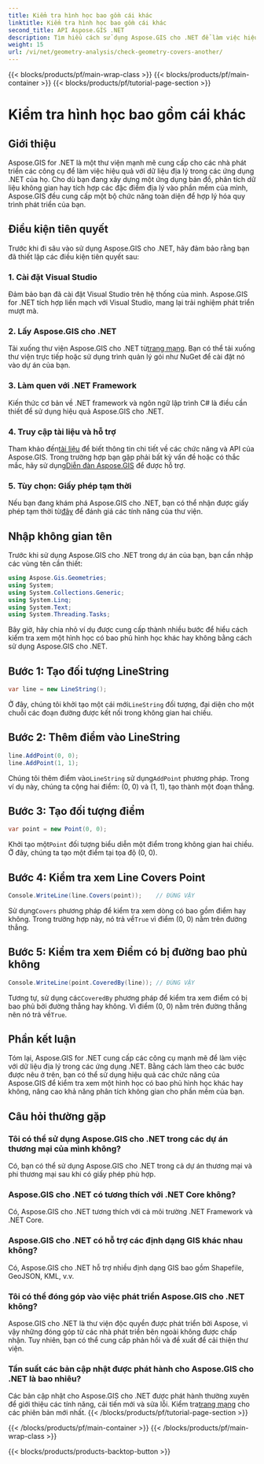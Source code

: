 ```yaml
---
title: Kiểm tra hình học bao gồm cái khác
linktitle: Kiểm tra hình học bao gồm cái khác
second_title: API Aspose.GIS .NET
description: Tìm hiểu cách sử dụng Aspose.GIS cho .NET để làm việc hiệu quả với dữ liệu địa lý, phân tích thông tin không gian và tích hợp các tính năng ánh xạ vào các ứng dụng .NET của bạn.
weight: 15
url: /vi/net/geometry-analysis/check-geometry-covers-another/
---
```


{{< blocks/products/pf/main-wrap-class >}}
{{< blocks/products/pf/main-container >}}
{{< blocks/products/pf/tutorial-page-section >}}

# Kiểm tra hình học bao gồm cái khác

## Giới thiệu
Aspose.GIS for .NET là một thư viện mạnh mẽ cung cấp cho các nhà phát triển các công cụ để làm việc hiệu quả với dữ liệu địa lý trong các ứng dụng .NET của họ. Cho dù bạn đang xây dựng một ứng dụng bản đồ, phân tích dữ liệu không gian hay tích hợp các đặc điểm địa lý vào phần mềm của mình, Aspose.GIS đều cung cấp một bộ chức năng toàn diện để hợp lý hóa quy trình phát triển của bạn.
## Điều kiện tiên quyết
Trước khi đi sâu vào sử dụng Aspose.GIS cho .NET, hãy đảm bảo rằng bạn đã thiết lập các điều kiện tiên quyết sau:
### 1. Cài đặt Visual Studio
Đảm bảo bạn đã cài đặt Visual Studio trên hệ thống của mình. Aspose.GIS for .NET tích hợp liền mạch với Visual Studio, mang lại trải nghiệm phát triển mượt mà.
### 2. Lấy Aspose.GIS cho .NET
 Tải xuống thư viện Aspose.GIS cho .NET từ[trang mạng](https://releases.aspose.com/gis/net/). Bạn có thể tải xuống thư viện trực tiếp hoặc sử dụng trình quản lý gói như NuGet để cài đặt nó vào dự án của bạn.
### 3. Làm quen với .NET Framework
Kiến thức cơ bản về .NET framework và ngôn ngữ lập trình C# là điều cần thiết để sử dụng hiệu quả Aspose.GIS cho .NET.
### 4. Truy cập tài liệu và hỗ trợ
 Tham khảo đến[tài liệu](https://reference.aspose.com/gis/net/) để biết thông tin chi tiết về các chức năng và API của Aspose.GIS. Trong trường hợp bạn gặp phải bất kỳ vấn đề hoặc có thắc mắc, hãy sử dụng[Diễn đàn Aspose.GIS](https://forum.aspose.com/c/gis/33) để được hỗ trợ.
### 5. Tùy chọn: Giấy phép tạm thời
 Nếu bạn đang khám phá Aspose.GIS cho .NET, bạn có thể nhận được giấy phép tạm thời từ[đây](https://purchase.aspose.com/temporary-license/) để đánh giá các tính năng của thư viện.

## Nhập không gian tên
Trước khi sử dụng Aspose.GIS cho .NET trong dự án của bạn, bạn cần nhập các vùng tên cần thiết:
```csharp
using Aspose.Gis.Geometries;
using System;
using System.Collections.Generic;
using System.Linq;
using System.Text;
using System.Threading.Tasks;
```

Bây giờ, hãy chia nhỏ ví dụ được cung cấp thành nhiều bước để hiểu cách kiểm tra xem một hình học có bao phủ hình học khác hay không bằng cách sử dụng Aspose.GIS cho .NET.
## Bước 1: Tạo đối tượng LineString
```csharp
var line = new LineString();
```
 Ở đây, chúng tôi khởi tạo một cái mới`LineString` đối tượng, đại diện cho một chuỗi các đoạn đường được kết nối trong không gian hai chiều.
## Bước 2: Thêm điểm vào LineString
```csharp
line.AddPoint(0, 0);
line.AddPoint(1, 1);
```
 Chúng tôi thêm điểm vào`LineString` sử dụng`AddPoint` phương pháp. Trong ví dụ này, chúng ta cộng hai điểm: (0, 0) và (1, 1), tạo thành một đoạn thẳng.
## Bước 3: Tạo đối tượng điểm
```csharp
var point = new Point(0, 0);
```
 Khởi tạo một`Point` đối tượng biểu diễn một điểm trong không gian hai chiều. Ở đây, chúng ta tạo một điểm tại tọa độ (0, 0).
## Bước 4: Kiểm tra xem Line Covers Point
```csharp
Console.WriteLine(line.Covers(point));    // ĐÚNG VẬY
```
 Sử dụng`Covers` phương pháp để kiểm tra xem dòng có bao gồm điểm hay không. Trong trường hợp này, nó trả về`True` vì điểm (0, 0) nằm trên đường thẳng.
## Bước 5: Kiểm tra xem Điểm có bị đường bao phủ không
```csharp
Console.WriteLine(point.CoveredBy(line)); // ĐÚNG VẬY
```
Tương tự, sử dụng các`CoveredBy` phương pháp để kiểm tra xem điểm có bị bao phủ bởi đường thẳng hay không. Vì điểm (0, 0) nằm trên đường thẳng nên nó trả về`True`.

## Phần kết luận
Tóm lại, Aspose.GIS for .NET cung cấp các công cụ mạnh mẽ để làm việc với dữ liệu địa lý trong các ứng dụng .NET. Bằng cách làm theo các bước được nêu ở trên, bạn có thể sử dụng hiệu quả các chức năng của Aspose.GIS để kiểm tra xem một hình học có bao phủ hình học khác hay không, nâng cao khả năng phân tích không gian cho phần mềm của bạn.
## Câu hỏi thường gặp
### Tôi có thể sử dụng Aspose.GIS cho .NET trong các dự án thương mại của mình không?
Có, bạn có thể sử dụng Aspose.GIS cho .NET trong cả dự án thương mại và phi thương mại sau khi có giấy phép phù hợp.
### Aspose.GIS cho .NET có tương thích với .NET Core không?
Có, Aspose.GIS cho .NET tương thích với cả môi trường .NET Framework và .NET Core.
### Aspose.GIS cho .NET có hỗ trợ các định dạng GIS khác nhau không?
Có, Aspose.GIS cho .NET hỗ trợ nhiều định dạng GIS bao gồm Shapefile, GeoJSON, KML, v.v.
### Tôi có thể đóng góp vào việc phát triển Aspose.GIS cho .NET không?
Aspose.GIS cho .NET là thư viện độc quyền được phát triển bởi Aspose, vì vậy những đóng góp từ các nhà phát triển bên ngoài không được chấp nhận. Tuy nhiên, bạn có thể cung cấp phản hồi và đề xuất để cải thiện thư viện.
### Tần suất các bản cập nhật được phát hành cho Aspose.GIS cho .NET là bao nhiêu?
 Các bản cập nhật cho Aspose.GIS cho .NET được phát hành thường xuyên để giới thiệu các tính năng, cải tiến mới và sửa lỗi. Kiểm tra[trang mạng](https://releases.aspose.com/gis/net/) cho các phiên bản mới nhất.
{{< /blocks/products/pf/tutorial-page-section >}}

{{< /blocks/products/pf/main-container >}}
{{< /blocks/products/pf/main-wrap-class >}}

{{< blocks/products/products-backtop-button >}}
